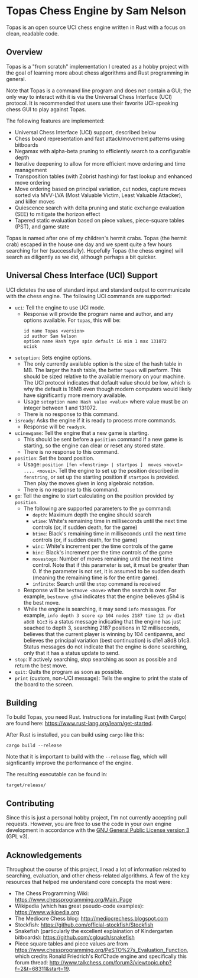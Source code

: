 # Topas Chess Engine by Sam Nelson

Topas is an open source UCI chess engine written in Rust with a focus on clean, readable code.

## Overview

Topas is a "from scratch" implementation I created as a hobby project with the goal of learning more about chess algorithms and Rust programming in general.

Note that Topas is a command line program and does not contain a GUI; the only way to interact with it is via the Universal Chess Interface (UCI) protocol.  It is recommended that users use their favorite UCI-speaking chess GUI to play against Topas.

The following features are implemented:
 * Universal Chess Interface (UCI) support, described below
 * Chess board representation and fast attack/movement patterns using bitboards
 * Negamax with alpha-beta pruning to efficiently search to a configurable depth
 * Iterative deepening to allow for more efficient move ordering and time management
 * Transposition tables (with Zobrist hashing) for fast lookup and enhanced move ordering
 * Move ordering based on principal variation, cut nodes, capture moves sorted via MVV-LVA (Most Valuable Victim, Least Valuable Attacker), and killer moves
 * Quiescence search with delta pruning and static exchange evaluation (SEE) to mitigate the horizon effect
 * Tapered static evaluation based on piece values, piece-square tables (PST), and game state

Topas is named after one of my children's hermit crabs.  Topas (the hermit crab) escaped in the house one day and we spent quite a few hours searching for her (successfully).  Hopefully Topas (the chess engine) will search as diligently as we did, although perhaps a bit quicker.

## Universal Chess Interface (UCI) Support

UCI dictates the use of standard input and standard output to communicate with the chess engine.  The following UCI commands are supported:

 * `uci`: Tell the engine to use UCI mode.
    * Response will provide the program name and author, and any options available.  For `topas`, this will be:
        ```
        id name Topas <version>
        id author Sam Nelson
        option name Hash type spin default 16 min 1 max 131072
        uciok
        ```
 * `setoption`: Sets engine options.
    * The only currently available option is the size of the hash table in MB.  The larger the hash table, the better `topas` will perform.  This should be sized relative to the available memory on your machine.  The UCI protocol indicates that default value should be low, which is why the default is 16MB even though modern computers would likely have significantly more memory available.
    * Usage `setoption name Hash value <value>` where value must be an integer between 1 and 131072.
    * There is no response to this command.
 * `isready`: Asks the engine if it is ready to process more commands.
    * Response will be `readyok`.
 * `ucinewgame`: Tell the engine that a new game is starting.
    * This should be sent before a `position` command if a new game is starting, so the engine can clear or reset any stored state.
    * There is no response to this command.
 * `position`: Set the board position.
    * Usage: `position [fen <fenstring> | startpos ]  moves <move1> .... <movei>`.  Tell the engine to set up the position described in `fenstring`, or set up the starting position if `startpos` is provided.  Then play the moves given in long algebraic notation.
    * There is no response to this command.
 * `go`: Tell the engine to start calculating on the position provided by `position`.
    * The following are supported parameters to the `go` command:
       * `depth`: Maximum depth the engine should search
       * `wtime`: White's remaining time in milliseconds until the next time controls (or, if sudden death, for the game)
       * `btime`: Black's remaining time in milliseconds until the next time controls (or, if sudden death, for the game)
       * `winc`: White's increment per the time controls of the game
       * `binc`: Black's increment per the time controls of the game
       * `movestogo`: Number of moves remaining until the next time control.  Note that if this parameter is set, it must be greater than 0.  If the parameter is not set, it is assumed to be sudden death (meaning the remaining time is for the entire game).
       * `infinite`: Search until the `stop` command is received
    * Response will be `bestmove <move>` when the search is over.  For example, `bestmove g5h4` indicates that the engine believes g5h4 is the best move.
    * While the engine is searching, it may send `info` messages.  For example, `info depth 3 score cp 104 nodes 2187 time 12 pv d1e1 a8d8 b1c3` is a status message indicating that the engine has just seached to depth 3, searching 2187 positions in 12 milliseconds, believes that the current player is winning by 104 centipawns, and believes the principal variation (best continuation) is d1e1 a8d8 b1c3.  Status messages do not indicate that the engine is done searching, only that it has a status update to send.
 * `stop`: If actively searching, stop searching as soon as possible and return the best move.
 * `quit`: Quits the program as soon as possible.
 * `print` (custom, non-UCI message): Tells the engine to print the state of the board to the screen.

## Building

To build Topas, you need Rust.  Instructions for installing Rust (with Cargo) are found here: https://www.rust-lang.org/learn/get-started.

After Rust is installed, you can build using `cargo` like this:

```
cargo build --release
```

Note that it is important to build with the `--release` flag, which will signficantly improve the performance of the engine.

The resulting executable can be found in:

```
target/release/
```

## Contributing

Since this is just a personal hobby project, I'm not currently accepting pull requests.  However, you are free to use the code in your own engine development in accordance with the [GNU General Public License version 3](LICENSE) (GPL v3).

## Acknowledgements

Throughout the course of this project, I read a lot of information related to searching, evaluation, and other chess-related algorithms.  A few of the key resources that helped me understand core concepts the most were:
 * The Chess Programming Wiki: https://www.chessprogramming.org/Main_Page
 * Wikipedia (which has great pseudo-code examples): https://www.wikipedia.org
 * The Mediocre Chess blog: http://mediocrechess.blogspot.com
 * Stockfish: https://github.com/official-stockfish/Stockfish
 * Snakefish (particularly the excellent explaination of Kindergarten bitboards): https://github.com/cglouch/snakefish
 * Piece square tables and piece values are from https://www.chessprogramming.org/PeSTO%27s_Evaluation_Function, which credits Ronald Friedrich's RofChade engine and specifically this forum thread: http://www.talkchess.com/forum3/viewtopic.php?f=2&t=68311&start=19.

